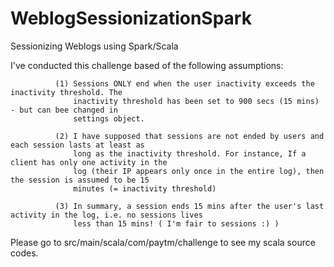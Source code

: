 # WeblogSessionizationSpark
Sessionizing Weblogs using Spark/Scala

I've conducted this challenge based of the following assumptions:

              (1) Sessions ONLY end when the user inactivity exceeds the inactivity threshold. The
                  inactivity threshold has been set to 900 secs (15 mins) - but can bee changed in
                  settings object.
                  
              (2) I have supposed that sessions are not ended by users and each session lasts at least as
                  long as the inactivity threshold. For instance, If a client has only one activity in the
                  log (their IP appears only once in the entire log), then the session is assumed to be 15
                  minutes (= inactivity threshold)
                  
              (3) In summary, a session ends 15 mins after the user's last activity in the log, i.e. no sessions lives
                  less than 15 mins! ( I'm fair to sessions :) )
                  
  
  
Please go to src/main/scala/com/paytm/challenge to see my scala source codes. 
